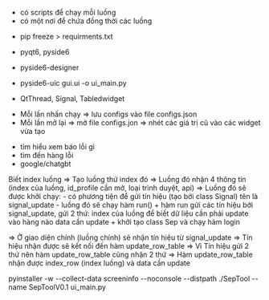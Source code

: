<!-- Đa luồng -->

- có scripts để chạy mỗi luồng
- có một nơi để chứa đồng thời các luồng

<!-- Lấy danh sách thư viện đã cài -->

- pip freeze > requirments.txt

<!-- Giao diện -->

- pyqt6, pyside6

- pyside6-designer

- pyside6-uic gui.ui -o ui_main.py

- QtThread, Signal, Tabledwidget

<!-- Cách lưu lại config trên giao diện -->

- Mỗi lần nhấn chạy => lưu configs vào file configs.json
- Mỗi lần mở lại => mở file configs.jon => nhét các giá trị cũ vào các widget vừa tạo

<!-- Quy trình fix lỗi -->

- tìm hiểu xem báo lỗi gì
- tìm đến hàng lỗi
- google/chatgbt

<!-- Quy trình luồng -->

Biết index luồng
=> Tạo luồng thứ index đó
=> Luồng đó nhận 4 thông tin (index của luồng, id_profile cần mở, loại trình duyệt, api)
=> Luồng đó sẽ được khởi chạy: - có phương tiện để gửi tín hiệu (tạo bởi class Signal) tên là signal_update - luồng đó sẽ chạy hàm run() + hàm run gửi các tín hiệu bởi signal_update, gửi 2 thứ:
index của luồng để biết dữ liệu cần phải update vào hàng nào
data cần update + khởi tạo class Sep và chạy hàm login

=> Ở giao diện chính (luồng chính) sẽ nhận tín hiệu từ signal_update
=> Tín hiệu nhận được sẽ kết nối đến hàm update_row_table
=> Vì Tín hiệu gửi 2 thứ nên hàm update_row_table cũng nhận 2 thứ
=> Hàm update_row_table nhận được index_row (index luồng) và data cần update

<!-- Để đóng gói ra file exe: -->

pyinstaller -w --collect-data screeninfo --noconsole --distpath ./SepTool --name SepToolV0.1 ui_main.py
